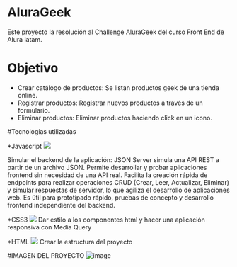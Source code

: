 # AluraGeek
Este proyecto la resolución al Challenge AluraGeek del curso Front End de Alura latam.

# Objetivo
* Crear catálogo de productos: Se listan productos geek de una tienda online.
* Registrar productos: Registrar nuevos productos a través de un formulario.
* Eliminar productos: Eliminar productos haciendo click en un icono.
  
#Tecnologías utilizadas

*Javascript <img src="https://img.shields.io/badge/JavaScript-323330?style=for-the-badge&logo=javascript&logoColor=F7DF1E" />


Simular el backend de la aplicación:
JSON Server simula una API REST a partir de un archivo JSON. Permite desarrollar y probar aplicaciones frontend sin necesidad de una API real. Facilita la creación rápida de endpoints para realizar operaciones CRUD (Crear, Leer, Actualizar, Eliminar) y simular respuestas de servidor, lo que agiliza el desarrollo de aplicaciones web. Es útil para prototipado rápido, pruebas de concepto y desarrollo frontend independiente del backend.

*CSS3 <img src="https://img.shields.io/badge/CSS3-1572B6?style=for-the-badge&logo=css3&logoColor=white" />
Dar estilo a los componentes html y hacer una aplicación responsiva con Media Query

*HTML <img src="https://img.shields.io/badge/HTML5-E34F26?style=for-the-badge&logo=html5&logoColor=white" />
Crear la estructura del proyecto

#IMAGEN DEL PROYECTO
![image](https://github.com/user-attachments/assets/22c8aecd-c7fc-450f-b6f5-9a038805978a)



